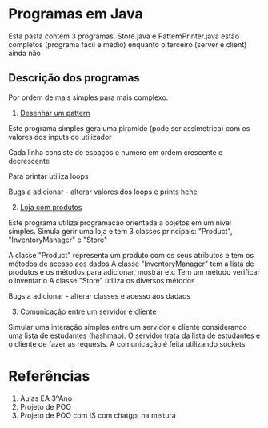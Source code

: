 # Programas em Java

Esta pasta contém 3 programas. 
Store.java e PatternPrinter.java estão completos (programa fácil e médio)
enquanto o terceiro (server e client) ainda não

## Descrição dos programas

Por ordem de mais simples para mais complexo.

1. [Desenhar um pattern](/PatternPrinter.java)

Este programa simples gera uma piramide (pode ser assimetrica) com os valores dos inputs do utilizador

Cada linha consiste de espaços e numero em ordem crescente e decrescente

Para printar utiliza loops

Bugs a adicionar - alterar valores dos loops e prints hehe

2. [Loja com produtos](/Store.java)

Este programa utiliza programação orientada a objetos em um nivel simples.
Simula gerir uma loja e tem 3 classes principais: "Product", "InventoryManager" e "Store"

A classe "Product" representa um produto com os seus atributos e tem os métodos de acesso aos dados
A classe "InventoryManager" tem a lista de produtos e os métodos para adicionar, mostrar etc
Tem um método verificar o inventario
A classe "Store" utiliza os diversos métodos

Bugs a adicionar - alterar classes e acesso aos dadaos

3. [Comunicação entre um servidor e cliente](\server_client)


Simular uma interação simples entre um servidor e cliente considerando uma lista de estudantes (hashmap).
O servidor trata da lista de estudantes e o cliente de fazer as requests. A comunicação é feita utilizando sockets

# Referências
1. Aulas EA 3ºAno
2. Projeto de POO
3. Projeto de POO com IS com chatgpt na mistura